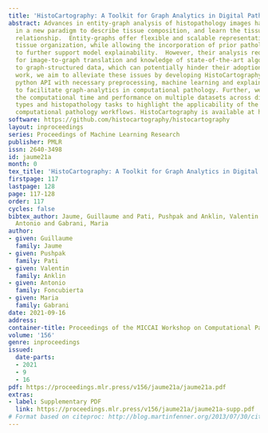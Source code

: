 ```yaml
---
title: 'HistoCartography: A Toolkit for Graph Analytics in Digital Pathology'
abstract: Advances in entity-graph analysis of histopathology images have brought
  in a new paradigm to describe tissue composition, and learn the tissue structure-to-function
  relationship.  Entity-graphs offer flexible and scalable representations to characterize
  tissue organization, while allowing the incorporation of prior pathological knowledge
  to further support model explainability.  However, their analysis requires prerequisites
  for image-to-graph translation and knowledge of state-of-the-art algorithms applied
  to graph-structured data, which can potentially hinder their adoption.  In this
  work, we aim to alleviate these issues by developing HistoCartography, a standardized
  python API with necessary preprocessing, machine learning and explainability tools
  to facilitate graph-analytics in computational pathology. Further, we have benchmarked
  the computational time and performance on multiple datasets across different imaging
  types and histopathology tasks to highlight the applicability of the API for building
  computational pathology workflows. HistoCartography is available at https://github.com/histocartography/histocartography.
software: https://github.com/histocartography/histocartography
layout: inproceedings
series: Proceedings of Machine Learning Research
publisher: PMLR
issn: 2640-3498
id: jaume21a
month: 0
tex_title: 'HistoCartography: A Toolkit for Graph Analytics in Digital Pathology'
firstpage: 117
lastpage: 128
page: 117-128
order: 117
cycles: false
bibtex_author: Jaume, Guillaume and Pati, Pushpak and Anklin, Valentin and Foncubierta,
  Antonio and Gabrani, Maria
author:
- given: Guillaume
  family: Jaume
- given: Pushpak
  family: Pati
- given: Valentin
  family: Anklin
- given: Antonio
  family: Foncubierta
- given: Maria
  family: Gabrani
date: 2021-09-16
address:
container-title: Proceedings of the MICCAI Workshop on Computational Pathology
volume: '156'
genre: inproceedings
issued:
  date-parts:
  - 2021
  - 9
  - 16
pdf: https://proceedings.mlr.press/v156/jaume21a/jaume21a.pdf
extras:
- label: Supplementary PDF
  link: https://proceedings.mlr.press/v156/jaume21a/jaume21a-supp.pdf
# Format based on citeproc: http://blog.martinfenner.org/2013/07/30/citeproc-yaml-for-bibliographies/
---
```


